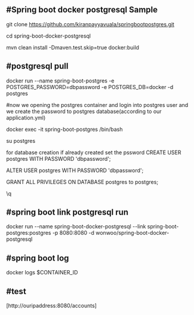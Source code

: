 #Spring boot docker postgresql Sample
-------------------------------------


git clone https://github.com/kiranpayyavuala/springbootpostgres.git

cd spring-boot-docker-postgresql


mvn clean install -Dmaven.test.skip=true docker:build

#postgresql pull 
----------------

docker run --name spring-boot-postgres -e POSTGRES_PASSWORD=dbpassword -e POSTGRES_DB=docker -d postgres


#now we opening the postgres container and login into postgres user and we create the password to postgres database(according to our application.yml)

docker exec -it spring-boot-postgres /bin/bash

su postgres

for database creation if already created set the pssword
CREATE USER postgres WITH PASSWORD 'dbpassword';

ALTER USER postgres WITH PASSWORD 'dbpassword';

GRANT ALL PRIVILEGES ON DATABASE postgres to postgres;

\q

#spring boot link postgresql run
--------------------------------

docker run --name spring-boot-docker-postgresql --link spring-boot-postgres:postgres -p 8080:8080 -d wonwoo/spring-boot-docker-postgresql

#spring boot log
----------------

docker logs $CONTAINER_ID 


#test
-----
[http://ouripaddress:8080/accounts]
